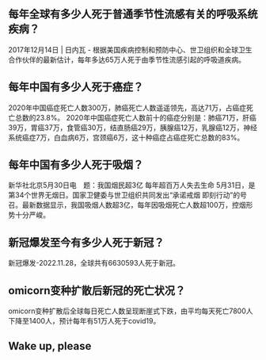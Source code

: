 ## 每年全球有多少人死于普通季节性流感有关的呼吸系统疾病？

2017年12月14日 | 日内瓦 - 根据美国疾病控制和预防中心、世卫组织和全球卫生合作伙伴的最新估计，每年多达65万人死于由季节性流感引起的呼吸道疾病。

## 每年中国有多少人死于癌症？

2020年中国癌症死亡人数300万，肺癌死亡人数遥遥领先，高达71万，占癌症死亡总数的23.8%。 2020年中国癌症死亡人数前十的癌症分别是：肺癌71万，肝癌39万，胃癌37万，食管癌30万，结直肠癌29万，胰腺癌12万，乳腺癌12万，神经系统癌症7万，白血病6万，宫颈癌6万，这十种癌症占癌症死亡总数的83%。

## 每年中国有多少人死于吸烟？

新华社北京5月30日电　题：我国烟民超3亿 每年超百万人失去生命
5月31日，是第34个世界无烟日。国家卫健委与世卫组织共同发出“承诺戒烟 即刻行动”的号召。最新数据显示，我国吸烟人数超3亿，每年因吸烟死亡人数超100万，控烟形势十分严峻。

## 新冠爆发至今有多少人死于新冠？

新冠爆发-2022.11.28，全球共有6630593人死于新冠。

## omicorn变种扩散后新冠的死亡状况？

omicorn变种扩散后全球每日死亡人数呈现断崖式下跌，由平均每天死亡7800人下降至1400人，预计每年有51万人死于covid19。

## Wake up, please
